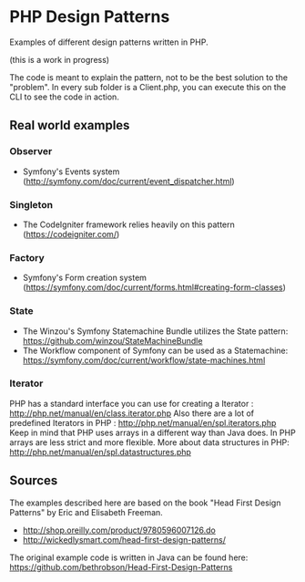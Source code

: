# PHP Design Patterns
Examples of different design patterns written in PHP.

(this is a work in progress)

The code is meant to explain the pattern, not to be the best solution to the "problem".
In every sub folder is a Client.php, you can execute this on the CLI to see the code in action.

## Real world examples
### Observer
* Symfony's Events system (http://symfony.com/doc/current/event_dispatcher.html)

### Singleton
* The CodeIgniter framework relies heavily on this pattern (https://codeigniter.com/)

### Factory
* Symfony's Form creation system (https://symfony.com/doc/current/forms.html#creating-form-classes)

### State
* The Winzou's Symfony Statemachine Bundle utilizes the State pattern: https://github.com/winzou/StateMachineBundle
* The Workflow component of Symfony can be used as a Statemachine: https://symfony.com/doc/current/workflow/state-machines.html

### Iterator
PHP has a standard interface you can use for creating a Iterator : http://php.net/manual/en/class.iterator.php
Also there are a lot of predefined Iterators in PHP : http://php.net/manual/en/spl.iterators.php
Keep in mind that PHP uses arrays in a different way than Java does. In PHP arrays are less strict and more flexible.
More about data structures in PHP: http://php.net/manual/en/spl.datastructures.php

## Sources
The examples described here are based on the book "Head First Design Patterns" by Eric and Elisabeth Freeman.

* http://shop.oreilly.com/product/9780596007126.do
* http://wickedlysmart.com/head-first-design-patterns/

The original example code is written in Java can be found here: https://github.com/bethrobson/Head-First-Design-Patterns
